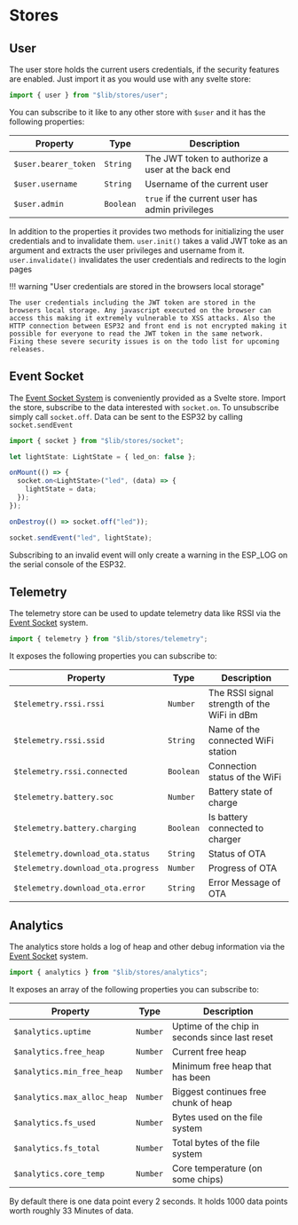 # Stores

## User

The user store holds the current users credentials, if the security features are enabled. Just import it as you would use with any svelte store:

```ts
import { user } from "$lib/stores/user";
```

You can subscribe to it like to any other store with `$user` and it has the following properties:

| Property             | Type      | Description                                       |
| -------------------- | --------- | ------------------------------------------------- |
| `$user.bearer_token` | `String`  | The JWT token to authorize a user at the back end |
| `$user.username`     | `String`  | Username of the current user                      |
| `$user.admin`        | `Boolean` | `true` if the current user has admin privileges   |

In addition to the properties it provides two methods for initializing the user credentials and to invalidate them. `user.init()` takes a valid JWT toke as an argument and extracts the user privileges and username from it. `user.invalidate()` invalidates the user credentials and redirects to the login pages

!!! warning "User credentials are stored in the browsers local storage"

    The user credentials including the JWT token are stored in the browsers local storage. Any javascript executed on the browser can access this making it extremely vulnerable to XSS attacks. Also the HTTP connection between ESP32 and front end is not encrypted making it possible for everyone to read the JWT token in the same network. Fixing these severe security issues is on the todo list for upcoming releases.

## Event Socket

The [Event Socket System](statefulservice.md#event-socket) is conveniently provided as a Svelte store. Import the store, subscribe to the data interested with `socket.on`. To unsubscribe simply call `socket.off`. Data can be sent to the ESP32 by calling `socket.sendEvent`

```ts
import { socket } from "$lib/stores/socket";

let lightState: LightState = { led_on: false };

onMount(() => {
  socket.on<LightState>("led", (data) => {
    lightState = data;
  });
});

onDestroy(() => socket.off("led"));

socket.sendEvent("led", lightState);
```

Subscribing to an invalid event will only create a warning in the ESP_LOG on the serial console of the ESP32.

## Telemetry

The telemetry store can be used to update telemetry data like RSSI via the [Event Socket](statefulservice.md#event-socket) system.

```ts
import { telemetry } from "$lib/stores/telemetry";
```

It exposes the following properties you can subscribe to:

| Property                           | Type      | Description                                 |
| ---------------------------------- | --------- | ------------------------------------------- |
| `$telemetry.rssi.rssi`             | `Number`  | The RSSI signal strength of the WiFi in dBm |
| `$telemetry.rssi.ssid`             | `String`  | Name of the connected WiFi station          |
| `$telemetry.rssi.connected`        | `Boolean` | Connection status of the WiFi               |
| `$telemetry.battery.soc`           | `Number`  | Battery state of charge                     |
| `$telemetry.battery.charging`      | `Boolean` | Is battery connected to charger             |
| `$telemetry.download_ota.status`   | `String`  | Status of OTA                               |
| `$telemetry.download_ota.progress` | `Number`  | Progress of OTA                             |
| `$telemetry.download_ota.error`    | `String`  | Error Message of OTA                        |

## Analytics

The analytics store holds a log of heap and other debug information via the [Event Socket](statefulservice.md#event-socket) system.

```ts
import { analytics } from "$lib/stores/analytics";
```

It exposes an array of the following properties you can subscribe to:

| Property                    | Type     | Description                                    |
| --------------------------- | -------- | ---------------------------------------------- |
| `$analytics.uptime`         | `Number` | Uptime of the chip in seconds since last reset |
| `$analytics.free_heap`      | `Number` | Current free heap                              |
| `$analytics.min_free_heap`  | `Number` | Minimum free heap that has been                |
| `$analytics.max_alloc_heap` | `Number` | Biggest continues free chunk of heap           |
| `$analytics.fs_used`        | `Number` | Bytes used on the file system                  |
| `$analytics.fs_total`       | `Number` | Total bytes of the file system                 |
| `$analytics.core_temp`      | `Number` | Core temperature (on some chips)               |

By default there is one data point every 2 seconds. It holds 1000 data points worth roughly 33 Minutes of data.
